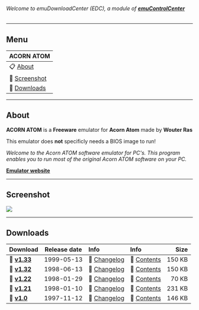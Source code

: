 ###### Welcome to emuDownloadCenter (EDC), a module of [**emuControlCenter**](https://github.com/PhoenixInteractiveNL/emuControlCenter/wiki/)
***
## Menu
| **ACORN ATOM** |
|:---------|
| :clipboard: [About](#about) |
| :sunrise: [Screenshot](#screenshot) |
| :floppy_disk: [Downloads](#downloads) |
***
## About
**ACORN ATOM** is a **Freeware** emulator for **Acorn Atom** made by **Wouter Ras**

This emulator does **not** specificly needs a BIOS image to run!

_Welcome to the Acorn ATOM software emulator for PC's. This program enables you to run most of the original Acorn ATOM software on your PC._

[**Emulator website**](http://www.stairwaytohell.com/atom/wouterras/)
***
## Screenshot
![](https://raw.githubusercontent.com/PhoenixInteractiveNL/emuDownloadCenter/master/hooks/atom/atom_screen.jpg)
***
## Downloads
| Download | Release date  | Info       | Info       | Size       |
|:---------|:-------------:|:-----------|:-----------|-----------:|
| :floppy_disk: [**v1.33**](https://github.com/PhoenixInteractiveNL/edc-repo0002/raw/master/atom/1.33.7z) | 1999-05-13 | :page_facing_up: [Changelog](https://github.com/PhoenixInteractiveNL/edc-repo0002/blob/master/atom/1.33_changelog.txt) | :mag_right: [Contents](https://github.com/PhoenixInteractiveNL/edc-repo0002/blob/master/atom/1.33_contents.txt) | 150 KB |
| :floppy_disk: [**v1.32**](https://github.com/PhoenixInteractiveNL/edc-repo0002/raw/master/atom/1.32.7z) | 1998-06-13 | :page_facing_up: [Changelog](https://github.com/PhoenixInteractiveNL/edc-repo0002/blob/master/atom/1.32_changelog.txt) | :mag_right: [Contents](https://github.com/PhoenixInteractiveNL/edc-repo0002/blob/master/atom/1.32_contents.txt) | 150 KB |
| :floppy_disk: [**v1.22**](https://github.com/PhoenixInteractiveNL/edc-repo0002/raw/master/atom/1.22.7z) | 1998-01-29 | :page_facing_up: [Changelog](https://github.com/PhoenixInteractiveNL/edc-repo0002/blob/master/atom/1.22_changelog.txt) | :mag_right: [Contents](https://github.com/PhoenixInteractiveNL/edc-repo0002/blob/master/atom/1.22_contents.txt) | 70 KB |
| :floppy_disk: [**v1.21**](https://github.com/PhoenixInteractiveNL/edc-repo0002/raw/master/atom/1.21.7z) | 1998-01-10 | :page_facing_up: [Changelog](https://github.com/PhoenixInteractiveNL/edc-repo0002/blob/master/atom/1.21_changelog.txt) | :mag_right: [Contents](https://github.com/PhoenixInteractiveNL/edc-repo0002/blob/master/atom/1.21_contents.txt) | 231 KB |
| :floppy_disk: [**v1.0**](https://github.com/PhoenixInteractiveNL/edc-repo0002/raw/master/atom/1.0.7z) | 1997-11-12 | :page_facing_up: [Changelog](https://github.com/PhoenixInteractiveNL/edc-repo0002/blob/master/atom/1.0_changelog.txt) | :mag_right: [Contents](https://github.com/PhoenixInteractiveNL/edc-repo0002/blob/master/atom/1.0_contents.txt) | 146 KB |
